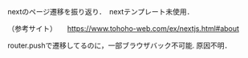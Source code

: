 nextのページ遷移を振り返り．　nextテンプレート未使用． 

（参考サイト）　　https://www.tohoho-web.com/ex/nextjs.html#about

router.pushで遷移してるのに，一部ブラウザバック不可能. 原因不明．　
